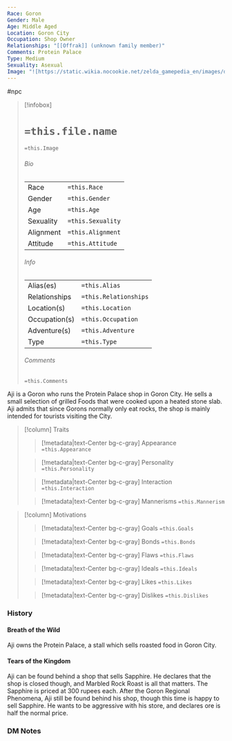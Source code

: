 ```yaml
---
Race: Goron
Gender: Male
Age: Middle Aged
Location: Goron City
Occupation: Shop Owner
Relationships: "[[Offrak]] (unknown family member)"
Comments: Protein Palace
Type: Medium
Sexuality: Asexual
Image: "![https://static.wikia.nocookie.net/zelda_gamepedia_en/images/d/d2/BotW_Aji_Model.png|200](https://static.wikia.nocookie.net/zelda_gamepedia_en/images/d/d2/BotW_Aji_Model.png)"
---
```

#npc 

> [!infobox]
> # `=this.file.name`
> `=this.Image`
> ###### Bio
> |  |  |
> | ---- | ---- |
> | Race | `=this.Race` |
> | Gender | `=this.Gender` |
> | Age | `=this.Age` |
> | Sexuality | `=this.Sexuality` |
> | Alignment | `=this.Alignment` |
> | Attitude | `=this.Attitude` |
> ###### Info
> |  |  |
> | ---- | ---- |
> | Alias(es) | `=this.Alias` |
> | Relationships | `=this.Relationships` |
> | Location(s) | `=this.Location` |
> | Occupation(s) | `=this.Occupation` |
> | Adventure(s) | `=this.Adventure` |
> | Type | `=this.Type` |
> ###### Comments
> `=this.Comments`


Aji is a Goron who runs the Protein Palace shop in Goron City. He sells a small selection of grilled Foods that were cooked upon a heated stone slab. Aji admits that since Gorons normally only eat rocks, the shop is mainly intended for tourists visiting the City.


> [!column] Traits
>> [!metadata|text-Center bg-c-gray] Appearance
>> `=this.Appearance`
>
>> [!metadata|text-Center bg-c-gray] Personality
>> `=this.Personality`
>
>> [!metadata|text-Center bg-c-gray] Interaction
>> `=this.Interaction`
>
>> [!metadata|text-Center bg-c-gray] Mannerisms
>> `=this.Mannerism`
>

> [!column] Motivations
>> [!metadata|text-Center bg-c-gray] Goals
>> `=this.Goals`
>
>> [!metadata|text-Center bg-c-gray] Bonds
>> `=this.Bonds`
>
>> [!metadata|text-Center bg-c-gray] Flaws
>> `=this.Flaws`
>
>> [!metadata|text-Center bg-c-gray] Ideals
>> `=this.Ideals`
>
>> [!metadata|text-Center bg-c-gray] Likes
>> `=this.Likes`
>
>> [!metadata|text-Center bg-c-gray] Dislikes
>> `=this.Dislikes`
>

### History

#### Breath of the Wild

Aji owns the Protein Palace, a stall which sells roasted food in Goron City.

#### Tears of the Kingdom

Aji can be found behind a shop that sells Sapphire. He declares that the shop is closed though, and Marbled Rock Roast is all that matters. The Sapphire is priced at 300 rupees each. After the Goron Regional Phenomena, Aji still be found behind his shop, though this time is happy to sell Sapphire. He wants to be aggressive with his store, and declares ore is half the normal price.

### DM Notes


